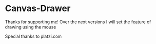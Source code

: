 # Canvas-Drawer
Thanks for supporting me!
Over the next versions I will set the feature of drawing using the mouse

Special thanks to platzi.com
